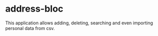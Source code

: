 # address-bloc

This application allows adding, deleting, searching and even importing personal data from csv.
